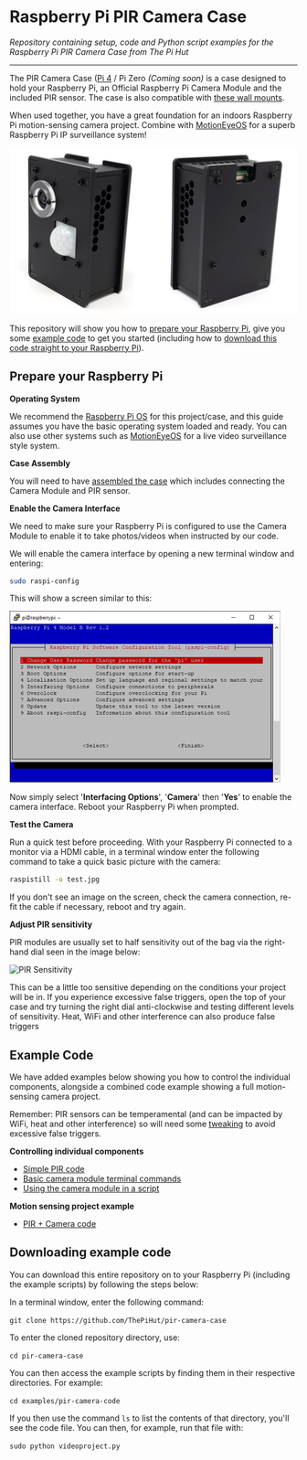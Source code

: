 # Raspberry Pi PIR Camera Case

*Repository containing setup, code and Python script examples for the Raspberry Pi PIR Camera Case from The Pi Hut*
***
The PIR Camera Case ([Pi 4](https://thepihut.com) / Pi Zero *(Coming soon)* is a case designed to hold your Raspberry Pi, an Official Raspberry Pi Camera Module and the included PIR sensor. The case is also compatible with [these wall mounts](https://thepihut.com/products/camera-box-wall-mount).

When used together, you have a great foundation for an indoors Raspberry Pi motion-sensing camera project. Combine with [MotionEyeOS](https://github.com/ccrisan/motioneyeos/wiki) for a superb Raspberry Pi IP surveillance system!

![PIR Camera Case](/images/PIR-Camera-Case-2.jpg)

This repository will show you how to [prepare your Raspberry Pi](#prepare-your-raspberry-pi), give you some [example code](#example-code) to get you started (including how to [download this code straight to your Raspberry Pi](#downloading-example-code)).

## Prepare your Raspberry Pi

**Operating System**

We recommend the [Raspberry Pi OS](https://www.raspberrypi.org/downloads/) for this project/case, and this guide assumes you have the basic operating system loaded and ready.
You can also use other systems such as [MotionEyeOS](https://github.com/ccrisan/motioneyeos/wiki) for a live video surveillance style system.

**Case Assembly**

You will need to have [assembled the case](https://thepihut.com/blogs/raspberry-pi-tutorials/pir-camera-case-assembly-instructions) which includes connecting the Camera Module and PIR sensor.

**Enable the Camera Interface**

We need to make sure your Raspberry Pi is configured to use the Camera Module to enable it to take photos/videos when instructed by our code.

We will enable the camera interface by opening a new terminal window and entering:
```bash
sudo raspi-config
```
This will show a screen similar to this:

![Raspi-Config](images/raspi-config-screen.jpg)

Now simply select '**Interfacing Options**', '**Camera**' then '**Yes**' to enable the camera interface. Reboot your Raspberry Pi when prompted.

**Test the Camera**

Run a quick test before proceeding. With your Raspberry Pi connected to a monitor via a HDMI cable, in a terminal window enter the following command to take a quick basic picture with the camera:
```bash
raspistill -o test.jpg
```
If you don't see an image on the screen, check the camera connection, re-fit the cable if necessary, reboot and try again.

**Adjust PIR sensitivity**

PIR modules are usually set to half sensitivity out of the bag via the right-hand dial seen in the image below:

![PIR Sensitivity](https://github.com/ThePiHut/pir-camera-case/blob/master/images/PIR-settings.jpg)

This can be a little too sensitive depending on the conditions your project will be in. If you experience excessive false triggers, open the top of your case and try turning the right dial anti-clockwise and testing different levels of sensitivity. Heat, WiFi and other interference can also produce false triggers

## Example Code

We have added examples below showing you how to control the individual components, alongside a combined code example showing a full motion-sensing camera project.

Remember: PIR sensors can be temperamental (and can be impacted by WiFi, heat and other interference) so will need some [tweaking](https://github.com) to avoid excessive false triggers.

**Controlling individual components**
- [Simple PIR code](https://github.com/ThePiHut/pir-camera-case/tree/master/examples/simple-pir-code)
- [Basic camera module terminal commands](https://github.com/ThePiHut/pir-camera-case/tree/master/examples/basic-camera-commands)
- [Using the camera module in a script](https://github.com/ThePiHut/pir-camera-case/tree/master/examples/camera-module-in-script)

**Motion sensing project example**
- [PIR + Camera code](https://github.com/ThePiHut/pir-camera-case/tree/master/examples/pir-camera-code)

## Downloading example code
You can download this entire repository on to your Raspberry Pi (including the example scripts) by following the steps below:

In a terminal window, enter the following command:

```git clone https://github.com/ThePiHut/pir-camera-case```

To enter the cloned repository directory, use:

```cd pir-camera-case```

You can then access the example scripts by finding them in their respective directories. For example:

```cd examples/pir-camera-code```

If you then use the command ```ls``` to list the contents of that directory, you'll see the code file. You can then, for example, run that file with:

```sudo python videoproject.py```
